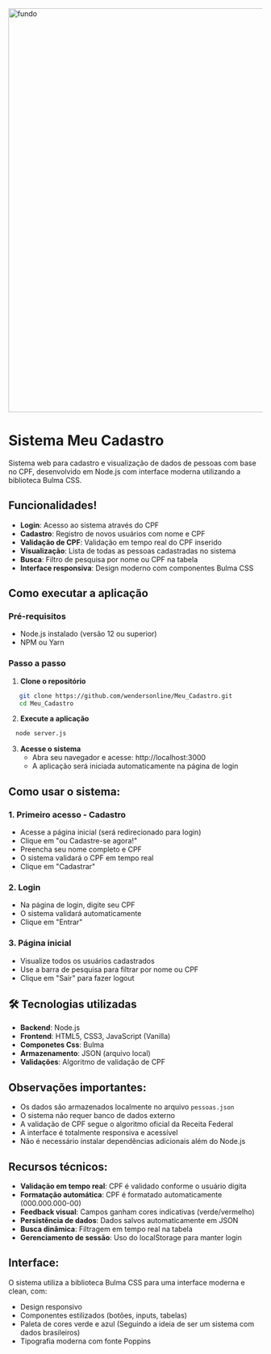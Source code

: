 <img width="1700" height="800" alt="fundo" src="https://github.com/user-attachments/assets/a55d620d-e94e-4a98-84de-ad8aa6bad30a" />


# Sistema Meu Cadastro

Sistema web para cadastro e visualização de dados de pessoas com base no CPF, desenvolvido em Node.js com interface moderna utilizando a biblioteca Bulma CSS.

## Funcionalidades!


- **Login**: Acesso ao sistema através do CPF
- **Cadastro**: Registro de novos usuários com nome e CPF
- **Validação de CPF**: Validação em tempo real do CPF inserido
- **Visualização**: Lista de todas as pessoas cadastradas no sistema
- **Busca**: Filtro de pesquisa por nome ou CPF na tabela
- **Interface responsiva**: Design moderno com componentes Bulma CSS

## Como executar a aplicação

### Pré-requisitos

- Node.js instalado (versão 12 ou superior)
- NPM ou Yarn

### Passo a passo

1. **Clone o repositório**
```bash
   git clone https://github.com/wendersonline/Meu_Cadastro.git
   cd Meu_Cadastro
```
2. **Execute a aplicação**
```bash
  node server.js
```
3. **Acesse o sistema**
   * Abra seu navegador e acesse: http://localhost:3000
   * A aplicação será iniciada automaticamente na página de login

## Como usar o sistema:

### 1. **Primeiro acesso - Cadastro**
- Acesse a página inicial (será redirecionado para login)
- Clique em "ou Cadastre-se agora!"
- Preencha seu nome completo e CPF
- O sistema validará o CPF em tempo real
- Clique em "Cadastrar"

### 2. **Login**
- Na página de login, digite seu CPF
- O sistema validará automaticamente
- Clique em "Entrar"

### 3. **Página inicial**
- Visualize todos os usuários cadastrados
- Use a barra de pesquisa para filtrar por nome ou CPF
- Clique em "Sair" para fazer logout

## 🛠 Tecnologias utilizadas

- **Backend**: Node.js
- **Frontend**: HTML5, CSS3, JavaScript (Vanilla)
- **Componetes Css**: Bulma
- **Armazenamento**: JSON (arquivo local)
- **Validações**: Algoritmo de validação de CPF

## Observações importantes:

- Os dados são armazenados localmente no arquivo `pessoas.json`
- O sistema não requer banco de dados externo
- A validação de CPF segue o algoritmo oficial da Receita Federal
- A interface é totalmente responsiva e acessível
- Não é necessário instalar dependências adicionais além do Node.js

## Recursos técnicos:

- **Validação em tempo real**: CPF é validado conforme o usuário digita
- **Formatação automática**: CPF é formatado automaticamente (000.000.000-00)
- **Feedback visual**: Campos ganham cores indicativas (verde/vermelho)
- **Persistência de dados**: Dados salvos automaticamente em JSON
- **Busca dinâmica**: Filtragem em tempo real na tabela
- **Gerenciamento de sessão**: Uso do localStorage para manter login

## Interface:

O sistema utiliza a biblioteca Bulma CSS para uma interface moderna e clean, com:
- Design responsivo
- Componentes estilizados (botões, inputs, tabelas)
- Paleta de cores verde e azul (Seguindo a ideia de ser um sistema com dados brasileiros)
- Tipografia moderna com fonte Poppins
